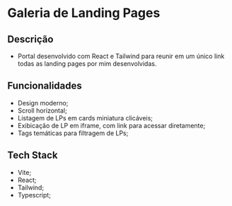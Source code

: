 # Galeria de Landing Pages

## Descrição

- Portal desenvolvido com React e Tailwind para reunir em um único link todas as landing pages por mim desenvolvidas.

## Funcionalidades

- Design moderno;
- Scroll horizontal;
- Listagem de LPs em cards miniatura clicáveis;
- Exibicação de LP em iframe, com link para acessar diretamente;
- Tags temáticas para filtragem de LPs;

## Tech Stack

- Vite;
- React;
- Tailwind;
- Typescript;